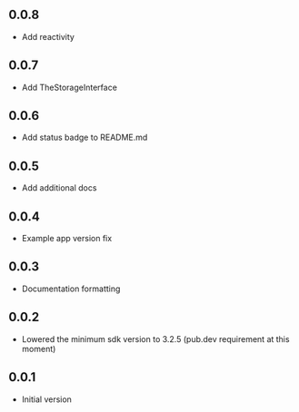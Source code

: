 ## 0.0.8

* Add reactivity

## 0.0.7

* Add TheStorageInterface

## 0.0.6

* Add status badge to README.md

## 0.0.5

* Add additional docs

## 0.0.4

* Example app version fix

## 0.0.3

* Documentation formatting

## 0.0.2

* Lowered the minimum sdk version to 3.2.5 (pub.dev requirement at this moment)

## 0.0.1

* Initial version
